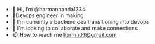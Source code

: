 - 👋 Hi, I’m @harmannanda1234
- 👀Devops engineer in making 
- 🌱 I’m currently a backend dev transitioning into devops
- 💞️ I’m looking to collaborate and make connections
- 📫 How to reach me hxrmn03@gmail.com
  


<!---
harmannanda1234/harmannanda1234 is a ✨ special ✨ repository because its `README.md` (this file) appears on your GitHub profile.
You can click the Preview link to take a look at your changes.
--->
